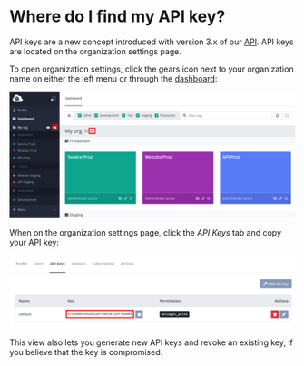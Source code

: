 # Where do I find my API key?

API keys are a new concept introduced with version 3.x of our [API](https://elmah.io/api/). API keys are located on the organization settings page.

To open organization settings, click the gears icon next to your organization name on either the left menu or through the [dashboard](https://elmah.io/dashboard/):

![Organization settings](images/organization-settings.png)

When on the organization settings page, click the _API Keys_ tab and copy your API key:

![API keys on organization settings](images/api-key-on-organization-settings.png)

This view also lets you generate new API keys and revoke an existing key, if you believe that the key is compromised.